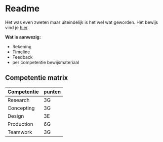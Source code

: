 # Readme

Het was even zweten maar uiteindelijk is het wel wat geworden. Het bewijs vind je [hier](https://vimeo.com/111442609).

**Wat is aanwezig:**

- Rekening
- Timeline
- Feedback
- per competentie bewijsmateriaal

## Competentie matrix

| Competentie | punten |
| --- | --- |
| Research | 3G |
| Concepting | 3G |
| Design | 3E |
| Production | 6G |
| Teamwork | 3G |

